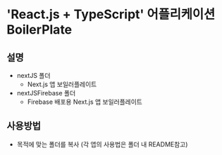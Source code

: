 # 'React.js + TypeScript' 어플리케이션 BoilerPlate

## 설명
+ nextJS 폴더
  + Next.js 앱 보일러플레이트
+ nextJSFirebase 폴더
  + Firebase 배포용 Next.js 앱 보일러플레이트

## 사용방법
+ 목적에 맞는 폴더를 복사 (각 앱의 사용법은 폴더 내 README참고)

